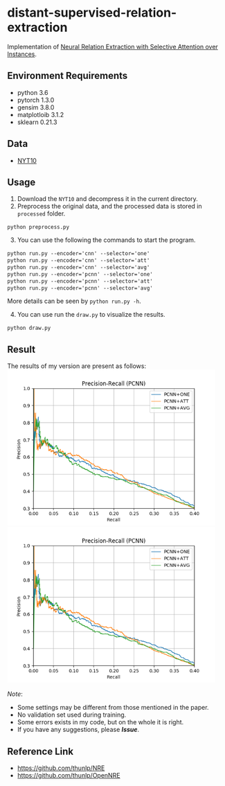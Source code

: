 # distant-supervised-relation-extraction
Implementation of [Neural Relation Extraction with Selective Attention over Instances](https://www.aclweb.org/anthology/P16-1200.pdf).

## Environment Requirements
* python 3.6
* pytorch 1.3.0
* gensim 3.8.0
* matplotloib 3.1.2
* sklearn 0.21.3

## Data
* [NYT10](https://raw.githubusercontent.com/thunlp/NRE/master/data.zip)

## Usage
1. Download the `NYT10` and decompress it in the current directory.
2. Preprocess the original data, and the processed data is stored in `processed` folder.
```shell
python preprocess.py
```
3. You can use the following the commands to start the program.
```shell
python run.py --encoder='cnn' --selector='one'
python run.py --encoder='cnn' --selector='att'
python run.py --encoder='cnn' --selector='avg'
python run.py --encoder='pcnn' --selector='one'
python run.py --encoder='pcnn' --selector='att'
python run.py --encoder='pcnn' --selector='avg'
```

More details can be seen by `python run.py -h`.

4. You can use run the `draw.py` to visualize the results.
```shell
python draw.py
```

## Result
The results of my version are present as follows:
<img src="./pr_pcnn.png" alt="pr_cnn" style="zoom:75%;" />
<img src="./pr_pcnn.png" alt="pr_pcnn" style="zoom:75%;" />


*Note*:
* Some settings may be different from those mentioned in the paper.
* No validation set used during training.
* Some errors exists in my code, but on the whole it is right.
* If you have any suggestions, please ***Issue***.


## Reference Link
* https://github.com/thunlp/NRE
* https://github.com/thunlp/OpenNRE

